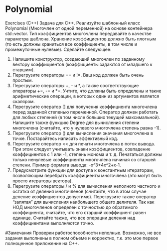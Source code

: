 # Polynomial
Exercises (C++)
Задача для С++. Реализуйте шаблонный класс Polynomial (Многочлен от одной переменной) на основе контейнера std::vector. Тип коэффициентов многочлена передавайте в качестве параметра шаблона. Хранение коэффициентов должно быть плотным (то есть должны храниться все коэффициенты, в том числе и промежуточные нулевые).
Сделайте следующее:
1) Напишите конструктор, создающий многочлен по заданному вектору коэффициентов (коэффициенты задаются от младшего к старшим).
2) Перегрузите операторы == и !=. Ваш код должен быть очень простым.
3) Перегрузите операторы +, – и *, а также соответствующие операторы +=, -= и *=. Учтите, что должны быть определены и такие арифметические операции, в которых один из аргументов является скаляром.
4) Перегрузите оператор [] для получения коэффициента многочлена перед заданной степенью переменной. Оператор должен работать для любых степеней (в том числе больших текущей максимальной). Напишите также функцию Degree для вычисления степени многочлена (считайте, что у нулевого многочлена степень равна -1).
5) Перегрузите оператор () для вычисления значения многочлена в точке. Постарайтесь написать эффективный код.
6) Перегрузите оператор << для печати многочлена в поток вывода. При этом следует учитывать знаки коэффициентов, совпадение коэффициентов с 1 или -1, степень монома и т. д. Печататься должны только ненулевые коэффициенты многочлена начиная со старшей степени. Пример формата вывода: -x^3+4x^2+x-1.
7) Предусмотрите функции для доступа к константным итераторам, позволяющим перебрать коэффициенты многочлена (это могут быть просто итераторы вектора).
8) Перегрузите операторы / и % для вычисления неполного частного и остатка от деления многочленов (считайте, что в этом случае деление коэффициентов допустимо). Перегрузите также оператор “запятая” для вычисления наибольшего общего делителя. Так как НОД многочленов определен с точностью до обратимого коэффициента, считайте, что его старший коэффициент равен единице. Считайте также, что все операции деления над коэффициентами выполняются точно.

#Замечания
Проверки работоспособности неполные. Возможно, не все задания выполнены в полном объеме и корректно, т.к. это мое первое полноценное приложение на C++.
